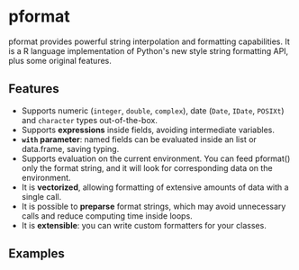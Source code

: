 # pformat
pformat provides powerful string interpolation and formatting capabilities. It
is a R language implementation of Python's new style string formatting API, 
plus some original features.

## Features

* Supports numeric (`integer`, `double`, `complex`), date (`Date`, 
`IDate`, `POSIXt`) and `character` types out-of-the-box.
* Supports **expressions** inside fields, avoiding intermediate variables.
* **`with` parameter**: named fields can be evaluated inside an list or 
data.frame, saving typing.
* Supports evaluation on the current environment. You can feed pformat() only
the format string, and it will look for corresponding data on the environment.
* It is **vectorized**, allowing formatting of extensive amounts of data with 
a single call.
* It is possible to **preparse** format strings, which may avoid unnecessary 
calls and reduce computing time inside loops.
* It is **extensible**: you can write custom formatters for your classes.

## Examples
